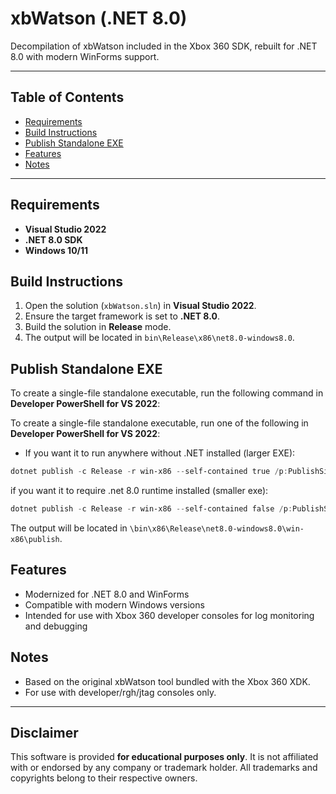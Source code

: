 # xbWatson (.NET 8.0)

Decompilation of xbWatson included in the Xbox 360 SDK, rebuilt for .NET 8.0 with modern WinForms support.

---

## Table of Contents
- [Requirements](#requirements)
- [Build Instructions](#build-instructions)
- [Publish Standalone EXE](#publish-standalone-exe)
- [Features](#features)
- [Notes](#notes)

---

## Requirements

- **Visual Studio 2022**
- **.NET 8.0 SDK**
- **Windows 10/11**

## Build Instructions

1. Open the solution (`xbWatson.sln`) in **Visual Studio 2022**.
2. Ensure the target framework is set to **.NET 8.0**.
3. Build the solution in **Release** mode.
4. The output will be located in `bin\Release\x86\net8.0-windows8.0`.

## Publish Standalone EXE

To create a single-file standalone executable, run the following command in **Developer PowerShell for VS 2022**:

To create a single-file standalone executable, run one of the following in **Developer PowerShell for VS 2022**:

- If you want it to run anywhere without .NET installed (larger EXE):
```powershell
dotnet publish -c Release -r win-x86 --self-contained true /p:PublishSingleFile=true /p:IncludeAllContentForSelfExtract=true
```
if you want it to require .net 8.0 runtime installed (smaller exe):
```powershell
dotnet publish -c Release -r win-x86 --self-contained false /p:PublishSingleFile=true /p:IncludeAllContentForSelfExtract=true
```
The output will be located in `\bin\x86\Release\net8.0-windows8.0\win-x86\publish`.

## Features
- Modernized for .NET 8.0 and WinForms
- Compatible with modern Windows versions
- Intended for use with Xbox 360 developer consoles for log monitoring and debugging

## Notes
- Based on the original xbWatson tool bundled with the Xbox 360 XDK.
- For use with developer/rgh/jtag consoles only.

---

## Disclaimer

This software is provided **for educational purposes only**. It is not affiliated with or endorsed by any company or trademark holder. All trademarks and copyrights belong to their respective owners.
